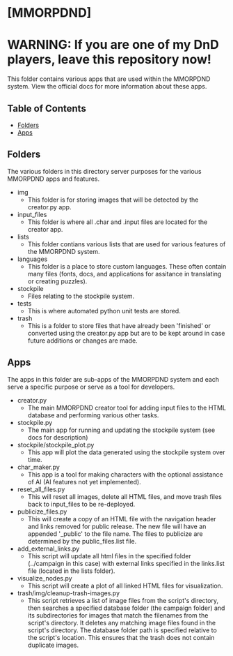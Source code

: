 # [MMORPDND]

# WARNING: If you are one of my DnD players, leave this repository now!

This folder contains various apps that are used within the MMORPDND system. View the official docs for more information about these apps.
## Table of Contents

- [Folders](#folders)
- [Apps](#apps)

## Folders

The various folders in this directory server purposes for the various MMORPDND apps and features.

- img
  - This folder is for storing images that will be detected by the creator.py app.
- input_files
  - This folder is where all .char and .input files are located for the creator app.
- lists
  - This folder contians various lists that are used for various features of the MMORPDND system.
- languages
  - This folder is a place to store custom languages. These often contain many files (fonts, docs, and applications for assitance in translating or creating puzzles).
- stockpile
  - Files relating to the stockpile system.
- tests
  - This is where automated python unit tests are stored.
- trash
  - This is a folder to store files that have already been 'finished' or converted using the creator.py app but are to be kept around in case future additions or changes are made. 

## Apps

The apps in this folder are sub-apps of the MMORPDND system and each serve a specific purpose or serve as a tool for developers.

- creator.py
  - The main MMORPDND creator tool for adding input files to the HTML database and performing various other tasks.
- stockpile.py
  - The main app for running and updating the stockpile system (see docs for description) 
- stockpile/stockpile_plot.py
  - This app will plot the data generated using the stockpile system over time.
- char_maker.py
  - This app is a tool for making characters with the optional assistance of AI (AI features not yet implemented).
- reset_all_files.py
  - This will reset all images, delete all HTML files, and move trash files back to input_files to be re-deployed.
- publicize_files.py
  - This will create a copy of an HTML file with the navigation header and links removed for public release. The new file will have an appended '_public' to the file name. The files to publicize are determined by the public_files.list file.
- add_external_links.py
  - This script will update all html files in the specified folder (../campaign in this case) with external links specified in the links.list file (located in the lists folder).
- visualize_nodes.py
  - This script will create a plot of all linked HTML files for visualization.
- trash/img/cleanup-trash-images.py
  - This script retrieves a list of image files from the script's directory, then searches a specified database folder (the campaign folder) and its subdirectories for images that match the filenames from the script's directory. It deletes any matching image files found in the script's directory. The database folder path is specified relative to the script's location. This ensures that the trash does not contain duplicate images.
